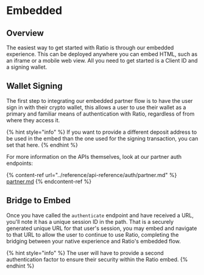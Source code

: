 # Embedded

## Overview

The easiest way to get started with Ratio is through our embedded experience. This can be deployed anywhere you can embed HTML, such as an iframe or a mobile web view. All you need to get started is a Client ID and a signing wallet.

## Wallet Signing

The first step to integrating our embedded partner flow is to have the user sign in with their crypto wallet, this allows a user to use their wallet as a primary and familiar means of authentication with Ratio, regardless of from where they access it.&#x20;

{% hint style="info" %}
If you want to provide a different deposit address to be used in the embed than the one used for the signing transaction, you can set that here.
{% endhint %}

For more information on the APIs themselves, look at our partner auth endpoints:&#x20;

{% content-ref url="../reference/api-reference/auth/partner.md" %}
[partner.md](../reference/api-reference/auth/partner.md)
{% endcontent-ref %}

## Bridge to Embed

Once you have called the `authenticate` endpoint and have received a URL, you'll note it has a unique session ID in the path. That is a securely generated unique URL for that user's session, you may embed and navigate to that URL to allow the user to continue to use Ratio, completing the bridging between your native experience and Ratio's embedded flow.

{% hint style="info" %}
The user will have to provide a second authentication factor to ensure their security within the Ratio embed.
{% endhint %}
